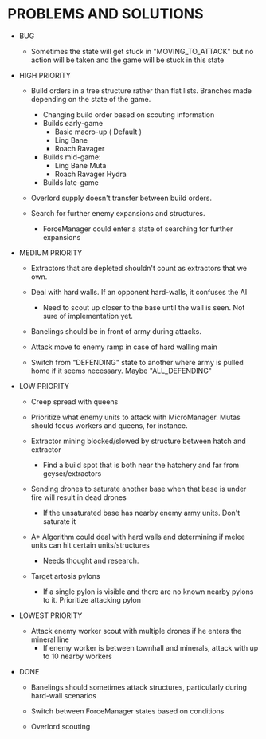 # PROBLEMS AND SOLUTIONS

* BUG

  * Sometimes the state will get stuck in "MOVING_TO_ATTACK" but no action will be taken and the game will be stuck in this state

* HIGH PRIORITY

  * Build orders in a tree structure rather than flat lists. Branches made depending on the state of the game.
      * Changing build order based on scouting information
      * Builds early-game
          * Basic macro-up ( Default )
          * Ling Bane
          * Roach Ravager
      * Builds mid-game:
          * Ling Bane Muta
          * Roach Ravager Hydra
      * Builds late-game


  * Overlord supply doesn't transfer between build orders.

  * Search for further enemy expansions and structures.
    * ForceManager could enter a state of searching for further expansions


* MEDIUM PRIORITY
  * Extractors that are depleted shouldn't count as extractors that we own.

  * Deal with hard walls. If an opponent hard-walls, it confuses the AI
    * Need to scout up closer to the base until the wall is seen. Not sure of implementation yet.

  * Banelings should be in front of army during attacks.

  * Attack move to enemy ramp in case of hard walling main

  * Switch from "DEFENDING" state to another where army is pulled home if it seems necessary. Maybe "ALL_DEFENDING"

* LOW PRIORITY

  * Creep spread with queens

  * Prioritize what enemy units to attack with MicroManager. Mutas should focus workers and queens, for instance.

  * Extractor mining blocked/slowed by structure between hatch and extractor
    * Find a build spot that is both near the hatchery and far from geyser/extractors

  * Sending drones to saturate another base when that base is under fire will result in dead drones
    * If the unsaturated base has nearby enemy army units. Don't saturate it

  * A* Algorithm could deal with hard walls and determining if melee units can hit certain units/structures
    * Needs thought and research.

  * Target artosis pylons
    * If a single pylon is visible and there are no known nearby pylons to it. Prioritize attacking pylon

* LOWEST PRIORITY

  * Attack enemy worker scout with multiple drones if he enters the mineral line
    * If enemy worker is between townhall and minerals, attack with up to 10 nearby workers


* DONE

  * Banelings should sometimes attack structures, particularly during hard-wall scenarios

  * Switch between ForceManager states based on conditions

  * Overlord scouting

